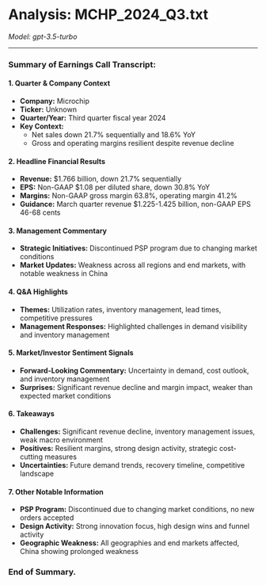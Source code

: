 # Analysis: MCHP_2024_Q3.txt

*Model: gpt-3.5-turbo*

---

### Summary of Earnings Call Transcript:

#### 1. Quarter & Company Context
- **Company:** Microchip
- **Ticker:** Unknown
- **Quarter/Year:** Third quarter fiscal year 2024
- **Key Context:** 
  - Net sales down 21.7% sequentially and 18.6% YoY
  - Gross and operating margins resilient despite revenue decline

#### 2. Headline Financial Results
- **Revenue:** $1.766 billion, down 21.7% sequentially
- **EPS:** Non-GAAP $1.08 per diluted share, down 30.8% YoY
- **Margins:** Non-GAAP gross margin 63.8%, operating margin 41.2%
- **Guidance:** March quarter revenue $1.225-1.425 billion, non-GAAP EPS 46-68 cents

#### 3. Management Commentary
- **Strategic Initiatives:** Discontinued PSP program due to changing market conditions
- **Market Updates:** Weakness across all regions and end markets, with notable weakness in China

#### 4. Q&A Highlights
- **Themes:** Utilization rates, inventory management, lead times, competitive pressures
- **Management Responses:** Highlighted challenges in demand visibility and inventory management

#### 5. Market/Investor Sentiment Signals
- **Forward-Looking Commentary:** Uncertainty in demand, cost outlook, and inventory management
- **Surprises:** Significant revenue decline and margin impact, weaker than expected market conditions

#### 6. Takeaways
- **Challenges:** Significant revenue decline, inventory management issues, weak macro environment
- **Positives:** Resilient margins, strong design activity, strategic cost-cutting measures
- **Uncertainties:** Future demand trends, recovery timeline, competitive landscape

#### 7. Other Notable Information
- **PSP Program:** Discontinued due to changing market conditions, no new orders accepted
- **Design Activity:** Strong innovation focus, high design wins and funnel activity
- **Geographic Weakness:** All geographies and end markets affected, China showing prolonged weakness

### End of Summary.